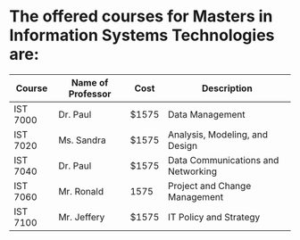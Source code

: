 


# The offered courses for Masters in  Information Systems Technologies are:

Course | Name of Professor |Cost | Description
---    | ---               | --- | ---
IST 7000 | Dr. Paul | $1575| Data Management
IST 7020 | Ms. Sandra | $1575| Analysis, Modeling, and Design
IST 7040 |Dr. Paul | $1575| Data Communications and Networking
IST 7060 | Mr. Ronald| 1575| Project and Change Management
IST 7100 | Mr. Jeffery| $1575 |IT Policy and Strategy

